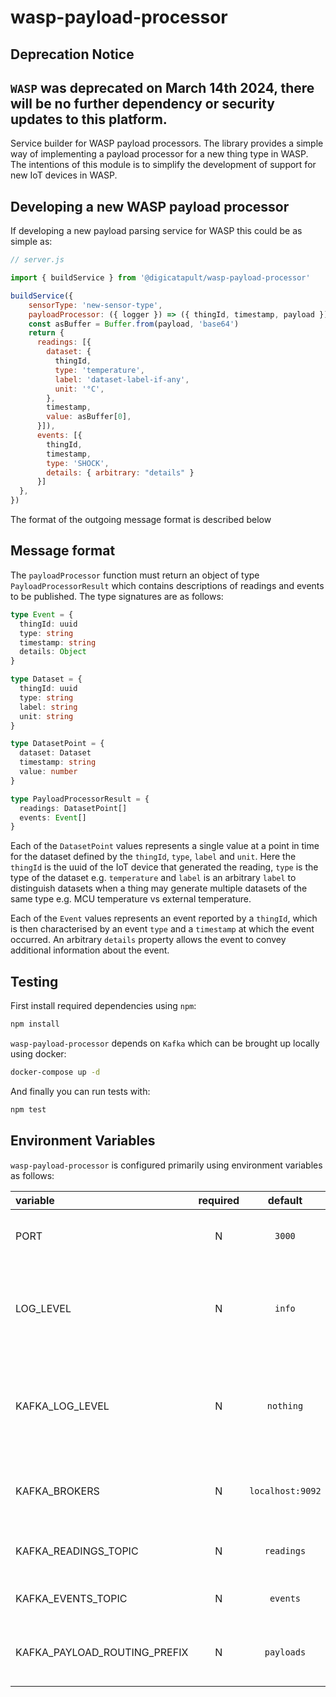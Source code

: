 # wasp-payload-processor

## Deprecation Notice
`WASP` was deprecated on March 14th 2024, there will be no further dependency or security updates to this platform.
---

Service builder for WASP payload processors. The library provides a simple way of implementing a payload processor for a new thing type in WASP. The intentions of this module is to simplify the development of support for new IoT devices in WASP.

## Developing a new WASP payload processor

If developing a new payload parsing service for WASP this could be as simple as:

```js
// server.js

import { buildService } from '@digicatapult/wasp-payload-processor'

buildService({
    sensorType: 'new-sensor-type',
    payloadProcessor: ({ logger }) => ({ thingId, timestamp, payload }) => {
    const asBuffer = Buffer.from(payload, 'base64')
    return {
      readings: [{
        dataset: {
          thingId,
          type: 'temperature',
          label: 'dataset-label-if-any',
          unit: '°C',
        },
        timestamp,
        value: asBuffer[0],
      }]),
      events: [{
        thingId,
        timestamp,
        type: 'SHOCK',
        details: { arbitrary: "details" }
      }]
  },
})
```

The format of the outgoing message format is described below

## Message format

The `payloadProcessor` function must return an object of type `PayloadProcessorResult` which contains descriptions of readings and events to be published. The type signatures are as follows:

```ts
type Event = {
  thingId: uuid
  type: string
  timestamp: string
  details: Object
}

type Dataset = {
  thingId: uuid
  type: string
  label: string
  unit: string
}

type DatasetPoint = {
  dataset: Dataset
  timestamp: string
  value: number
}

type PayloadProcessorResult = {
  readings: DatasetPoint[]
  events: Event[]
}
```

Each of the `DatasetPoint` values represents a single value at a point in time for the dataset defined by the `thingId`, `type`, `label` and `unit`. Here the `thingId` is the uuid of the IoT device that generated the reading, `type` is the type of the dataset e.g. `temperature` and `label` is an arbitrary `label` to distinguish datasets when a thing may generate multiple datasets of the same type e.g. MCU temperature vs external temperature.

Each of the `Event` values represents an event reported by a `thingId`, which is then characterised by an event `type` and a `timestamp` at which the event occurred. An arbitrary `details` property allows the event to convey additional information about the event.

## Testing

First install required dependencies using `npm`:

```sh
npm install
```

`wasp-payload-processor` depends on `Kafka` which can be brought up locally using docker:

```sh
docker-compose up -d
```

And finally you can run tests with:

```sh
npm test
```

## Environment Variables

`wasp-payload-processor` is configured primarily using environment variables as follows:

| variable                    | required |     default     | description                                                                             |
| :-------------------------- | :------: | :-------------: | :-------------------------------------------------------------------------------------- |
| PORT                        |    N     |      `3000`     | Port on which the service will listen                                                   |
| LOG_LEVEL                   |    N     |      `info`     | Logging level. Valid values are [`trace`, `debug`, `info`, `warn`, `error`, `fatal`]    |
| KAFKA_LOG_LEVEL             |    N     |    `nothing`    | Logging level for Kafka. Valid values are [`debug`, `info`, `warn`, `error`, `nothing`] |
| KAFKA_BROKERS               |    N     | `localhost:9092`| List of addresses for the Kafka brokers                                                 |
| KAFKA_READINGS_TOPIC        |    N     |   `readings`    | Outgoing Kafka topic for readings                                                       |
| KAFKA_EVENTS_TOPIC          |    N     |    `events`     | Outgoing Kafka topic for events                                                         |
| KAFKA_PAYLOAD_ROUTING_PREFIX|    N     |   `payloads`    | Prefix for incoming Kafka topics for payloads                                           |
